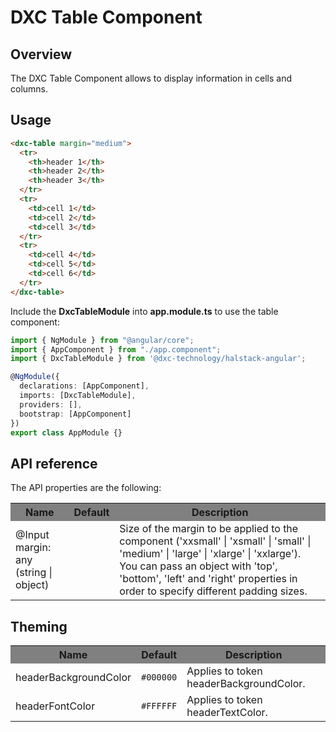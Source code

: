 # DXC Table Component

## Overview

The DXC Table Component allows to display information in cells and columns.

## Usage

```html
<dxc-table margin="medium">
  <tr>
    <th>header 1</th>
    <th>header 2</th>
    <th>header 3</th>
  </tr>
  <tr>
    <td>cell 1</td>
    <td>cell 2</td>
    <td>cell 3</td>
  </tr>
  <tr>
    <td>cell 4</td>
    <td>cell 5</td>
    <td>cell 6</td>
  </tr>
</dxc-table>
```

Include the **DxcTableModule** into **app.module.ts** to use the table component:

```ts
import { NgModule } from "@angular/core";
import { AppComponent } from "./app.component";
import { DxcTableModule } from '@dxc-technology/halstack-angular';

@NgModule({
  declarations: [AppComponent],
  imports: [DxcTableModule],
  providers: [],
  bootstrap: [AppComponent]
})
export class AppModule {}
```

## API reference

The API properties are the following:

<table>
    <tr style="background-color: grey">
        <th>Name</th>
        <th>Default</th>
        <th>Description</th>
    </tr>
    <tr>
        <td>@Input<br>margin: any (string | object)</td>
        <td></td>
        <td>
            Size of the margin to be applied to the component ('xxsmall' | 
            'xsmall' | 'small' | 'medium' | 'large' | 'xlarge' | 'xxlarge'). You 
            can pass an object with 'top', 'bottom', 'left' and 'right' properties 
            in order to specify different padding sizes.
        </td>
    </tr>
</table>

## Theming
<table>
    <tr style="background-color: grey">
        <th>Name</th>
        <th>Default</th>
        <th>Description</th>
    </tr>
    <tr>
        <td>headerBackgroundColor</td>
        <td><code>#000000</code></td>
        <td>Applies to token headerBackgroundColor.</td>
    </tr>
    <tr>
        <td>headerFontColor</td>
        <td><code>#FFFFFF</code></td>
        <td>Applies to token headerTextColor.</td>
    </tr>
</table>
